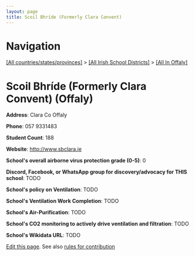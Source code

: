 ```yaml
---
layout: page
title: Scoil Bhríde (Formerly Clara Convent)
---
```

# Navigation

[[All countries/states/provinces]](../../..) > [[All Irish School Districts]](../..) > [[All In Offaly]](..)

# Scoil Bhríde (Formerly Clara Convent) (Offaly)

**Address**: Clara Co Offaly

**Phone**: 057 9331483

**Student Count**: 188

**Website**: <http://www.sbclara.ie>

**School's overall airborne virus protection grade (0-5)**: 0

**Discord, Facebook, or WhatsApp group for discovery/advocacy for THIS school**: TODO

**School's policy on Ventilation**: TODO

**School's Ventilation Work Completion**: TODO

**School's Air-Purification**: TODO

**School's CO2 monitoring to actively drive ventilation and filtration**: TODO

**School's Wikidata URL**: TODO


[Edit this page](https://github.com/ventilate-schools/Ireland/edit/main/./Offaly/Scoil_Bhríde_(Formerly_Clara_Convent).md). See also [rules for contribution](../../../contribution-rules/)